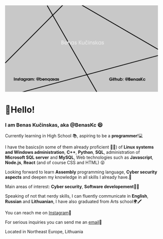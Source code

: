 [![Header](https://raw.githubusercontent.com/BenasKc/BenasKc/main/header.png)](https://www.linkedin.com/in/benas-ku%C4%8Dinskas-376045212/)
<h1>👋Hello!</h1>
<h3>I am Benas Kučinskas, aka @BenasKc 😄 </h3>
<p>Currently learning in High School 📚, aspiring to be a <b>programmer</b>!💻</p>
<p>I have the basics(in some of them already proficient 👨‍💻) of <b>Linux systems and Windows administration</b>, <b>C++</b>, <b>Python</b>, <b>SQL</b>, administration of <b>Microsoft SQL server</b> and <b>MySQL</b>, Web technologies such as <b>Javascript</b>, <b>Node.js</b>, <b>React</b> (and of course CSS and HTML) 😝</p>
<p>Looking forward to learn <b>Assembly</b> programming language, <b>Cyber security aspects</b> and deepen my knowledge in all skills I already have.👾</p>
<p>Main areas of interest: <b>Cyber security</b>, <b>Software developement👨‍💻</b></p>
<p>Speaking of not that nerdy skills, I can fluently communicate in <b>English</b>, <b>Russian</b> and <b>Lithuanian</b>, I have also graduated from Arts school🌍🖍</p>
<p>You can reach me on <a target="_blank" href="https://instagram.com/benqasas">Instagram</a>📩</p>
<p>For serious inquiries you can send me an <a href="mailto:benas.kucinskas.org@gmail.com">email</a>📩</p>
<p>Located in Northeast Europe, Lithuania</p>
